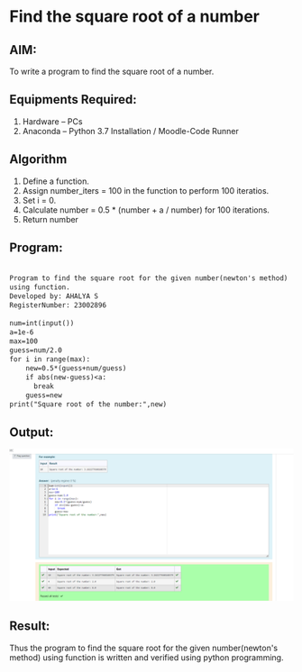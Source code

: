 # Find the square root of a number

## AIM:
To write a program to find the square root of a number.

## Equipments Required:
1. Hardware – PCs
2. Anaconda – Python 3.7 Installation / Moodle-Code Runner

## Algorithm
1. Define a function.
2. Assign number_iters = 100 in the function to perform 100 iteratios.
3. Set i = 0.
4. Calculate  number = 0.5 * (number + a / number) for 100 iterations.
5. Return number

## Program:
```

Program to find the square root for the given number(newton's method) using function.
Developed by: AHALYA S
RegisterNumber: 23002896 

num=int(input())
a=1e-6
max=100
guess=num/2.0
for i in range(max):
    new=0.5*(guess+num/guess)
    if abs(new-guess)<a:
      break
    guess=new
print("Square root of the number:",new)
```

## Output:
![OUTPUT](<Screenshot 2023-12-27 205106.png>)


## Result:
Thus the program to find the square root for the given number(newton's method) using function is written and verified using python programming.
